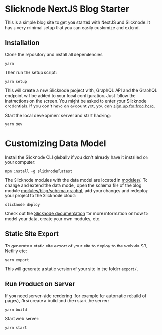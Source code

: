 # Slicknode NextJS Blog Starter

This is a simple blog site to get you started with NextJS and Slicknode. It has a very minimal setup that you can easily customize and extend. 


## Installation

Clone the repository and install all dependencies:

    yarn

Then run the setup script:

    yarn setup

This will create a new Slicknode project with, GraphQL API and the GraphQL endpoint will be added to your local configuration. Just follow the instructions on the screen.
You might be asked to enter your Slicknode credentials. If you don't have an account yet, you can [sign up for free here](https://slicknode.com).

Start the local development server and start hacking:

    yarn dev


# Customizing Data Model

Install the [Slicknode CLI](https://www.npmjs.com/package/slicknode) globally if you don't already have it installed on your computer:

    npm install -g slicknode@latest

The Slicknode modules with the data model are located in [modules/](./modules/). To change and extend the data model, open the schema file of the blog module [modules/blog/schema.graphql](./modules/blog/schema.graphql), add your changes and redeploy your
project to the Slicknode cloud:

    slicknode deploy

Check out the [Slicknode documentation](https://slicknode.com/docs/data-modeling/introduction/) for more information on how to model your data, create your own modules, etc.


## Static Site Export

To generate a static site export of your site to deploy to the web via S3, Netlify etc:

    yarn export

This will generate a static version of your site in the folder `export/`.


## Run Production Server

If you need server-side rendering (for example for automatic rebuild of pages), first create a build and then start the server:

    yarn build

Start web server:

    yarn start
